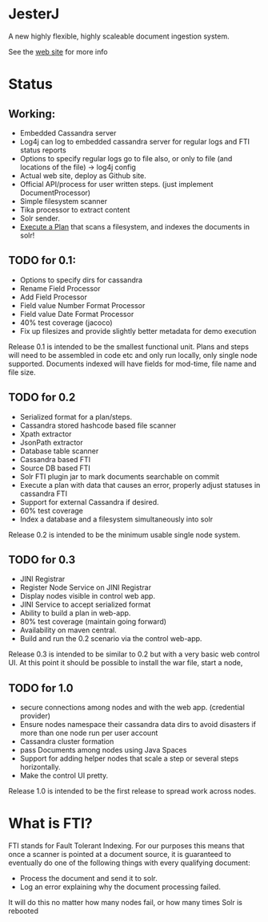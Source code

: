 JesterJ
=======

A new highly flexible, highly scaleable document ingestion system. 

See the [web site](http://www.jesterj.org) for more info

# Status

## Working:
 * Embedded Cassandra server
 * Log4j can log to embedded cassandra server for regular logs and FTI status reports
 * Options to specify regular logs go to file also, or only to file (and locations of the file) -> log4j config
 * Actual web site, deploy as Github site.
 * Official API/process for user written steps. (just implement DocumentProcessor)
 * Simple filesystem scanner
 * Tika processor to extract content
 * Solr sender.
 * [Execute a Plan](https://github.com/nsoft/jesterj/blob/master/code/ingest/README.md) that scans a filesystem, and indexes the documents in solr!

## TODO for 0.1:
 * Options to specify dirs for cassandra
 * Rename Field Processor
 * Add Field Processor
 * Field value Number Format Processor
 * Field value Date Format Processor
 * 40% test coverage (jacoco)
 * Fix up filesizes and provide slightly better metadata for demo execution
 
Release 0.1 is intended to be the smallest functional unit. Plans and steps will need to be assembled 
in code etc and only run locally, only single node supported. Documents indexed will have fields for mod-time, 
file name and file size.

## TODO for 0.2
 * Serialized format for a plan/steps.
 * Cassandra stored hashcode based file scanner
 * Xpath extractor
 * JsonPath extractor
 * Database table scanner
 * Cassandra based FTI
 * Source DB based FTI
 * Solr FTI plugin jar to mark documents searchable on commit
 * Execute a plan with data that causes an error, properly adjust statuses in cassandra FTI
 * Support for external Cassandra if desired.
 * 60% test coverage 
 * Index a database and a filesystem simultaneously into solr
 

Release 0.2 is intended to be the minimum usable single node system.  
 
## TODO for 0.3
 * JINI Registrar 
 * Register Node Service on JINI Registrar
 * Display nodes visible in control web app.
 * JINI Service to accept serialized format
 * Ability to build a plan in web-app.
 * 80% test coverage (maintain going forward)
 * Availability on maven central.
 * Build and run the 0.2 scenario via the control web-app.
 
Release 0.3 is intended to be similar to 0.2 but with a very basic web control UI. At this point it should be
possible to install the war file, start a node, 

## TODO for 1.0
 * secure connections among nodes and with the web app. (credential provider)
 * Ensure nodes namespace their cassandra data dirs to avoid disasters if more than one node run per user account
 * Cassandra cluster formation 
 * pass Documents among nodes using Java Spaces
 * Support for adding helper nodes that scale a step or several steps horizontally.
 * Make the control UI pretty.

Release 1.0 is intended to be the first release to spread work across nodes. 

# What is FTI?

FTI stands for Fault Tolerant Indexing. For our purposes this means that once a scanner is pointed at a document
source, it is guaranteed to eventually do one of the following things with every qualifying document:

 * Process the document and send it to solr. 
 * Log an error explaining why the document processing failed.
 
It will do this no matter how many nodes fail, or how many times Solr is rebooted  
